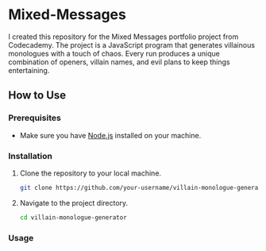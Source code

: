 # Mixed-Messages

I created this repository for the Mixed Messages portfolio project from Codecademy. The project is a JavaScript program that generates villainous monologues with a touch of chaos. Every run produces a unique combination of openers, villain names, and evil plans to keep things entertaining.

## How to Use

### Prerequisites

- Make sure you have [Node.js](https://nodejs.org/) installed on your machine.

### Installation

1. Clone the repository to your local machine.

   ```bash
   git clone https://github.com/your-username/villain-monologue-generator.git
   ```

2. Navigate to the project directory.

   ```bash
   cd villain-monologue-generator
   ```

### Usage


